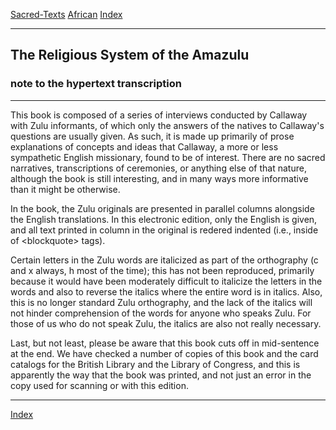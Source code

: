 [Sacred-Texts](../../index) [African](../index) [Index](index)

------------------------------------------------------------------------

## The Religious System of the Amazulu

### note to the hypertext transcription

------------------------------------------------------------------------

This book is composed of a series of interviews conducted by Callaway
with Zulu informants, of which only the answers of the natives to
Callaway's questions are usually given. As such, it is made up primarily
of prose explanations of concepts and ideas that Callaway, a more or
less sympathetic English missionary, found to be of interest. There are
no sacred narratives, transcriptions of ceremonies, or anything else of
that nature, although the book is still interesting, and in many ways
more informative than it might be otherwise.

In the book, the Zulu originals are presented in parallel columns
alongside the English translations. In this electronic edition, only the
English is given, and all text printed in column in the original is
redered indented (i.e., inside of &lt;blockquote&gt; tags).

Certain letters in the Zulu words are italicized as part of the
orthography (c and x always, h most of the time); this has not been
reproduced, primarily because it would have been moderately difficult to
italicize the letters in the words and also to reverse the italics where
the entire word is in italics. Also, this is no longer standard Zulu
orthography, and the lack of the italics will not hinder comprehension
of the words for anyone who speaks Zulu. For those of us who do not
speak Zulu, the italics are also not really necessary.

Last, but not least, please be aware that this book cuts off in
mid-sentence at the end. We have checked a number of copies of this book
and the card catalogs for the British Library and the Library of
Congress, and this is apparently the way that the book was printed, and
not just an error in the copy used for scanning or with this edition.

------------------------------------------------------------------------

[Index](index)
